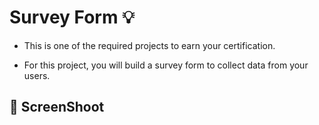 # Survey Form :bulb:

- This is one of the required projects to earn your certification.

- For this project, you will build a survey form to collect data from your users.

## :camera_flash: ScreenShoot
